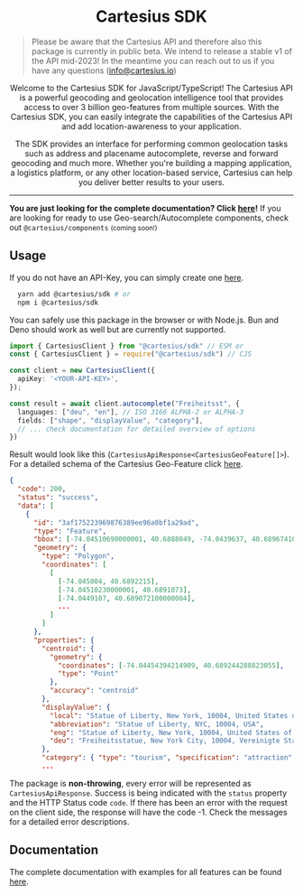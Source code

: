<h1 align="center"> Cartesius SDK</h1>

> Please be aware that the Cartesius API and therefore also this package is currently in public beta. We intend to release a stable v1 of the API mid-2023! In the meantime you can reach out to us if you have any questions ([info@cartesius.io](https://cartesius.io/contact))

<p align="center">
  Welcome to the Cartesius SDK for JavaScript/TypeScript!
  The Cartesius API is a powerful geocoding and geolocation intelligence tool that provides access to over 3 billion geo-features from multiple sources.
  With the Cartesius SDK, you can easily integrate the capabilities of the Cartesius API and add location-awareness to your application.
</p>
<p align="center">
  The SDK provides an interface for performing common geolocation tasks such as address and placename autocomplete, reverse and forward geocoding and much more.
  Whether you're building a mapping application, a logistics platform, or any other location-based service, Cartesius can help you deliver better results to your users.
</p>

<hr>

**You are just looking for the complete documentation? Click [here](https://docs.cartesius.io/)!**
If you are looking for ready to use Geo-search/Autocomplete components, check out `@cartesius/components` <small>(coming soon!)</small>

## Usage

If you do not have an API-Key, you can simply create one [here](https://cartesius.io/plans-and-pricing/).

```bash
  yarn add @cartesius/sdk # or
  npm i @cartesius/sdk
```

You can safely use this package in the browser or with Node.js. Bun and Deno should work as well but are currently not supported.

```typescript
import { CartesiusClient } from "@cartesius/sdk" // ESM or
const { CartesiusClient } = require("@cartesius/sdk") // CJS

const client = new CartesiusClient({
  apiKey: '<YOUR-API-KEY>',
});

const result = await client.autocomplete("Freiheitsst", {
  languages: ["deu", "en"], // ISO 3166 ALPHA-2 or ALPHA-3
  fields: ["shape", "displayValue", "category"],
  // ... check documentation for detailed overview of options
})
```

Result would look like this (`CartesiusApiResponse<CartesiusGeoFeature[]>`). For a detailed schema of the Cartesius Geo-Feature click [here](https://docs.cartesius.io/reference/geo-feature-model).

```json
{
  "code": 200,
  "status": "success",
  "data": [
    {
      "id": "3af175223969876389ee96a0bf1a29ad",
      "type": "Feature",
      "bbox": [-74.04510690000001, 40.6888049, -74.0439637, 40.689674100000005],
      "geometry": {
        "type": "Polygon",
        "coordinates": [
          [
            [-74.045004, 40.6892215],
            [-74.04510230000001, 40.6891073],
            [-74.0449107, 40.689072100000004],
            ...
          ]
        ]
      },
      "properties": {
        "centroid": {
          "geometry": {
            "coordinates": [-74.04454394214909, 40.689244288823055],
            "type": "Point"
          },
          "accuracy": "centroid"
        },
        "displayValue": {
          "local": "Statue of Liberty, New York, 10004, United States of America",
          "abbreviation": "Statue of Liberty, NYC, 10004, USA",
          "eng": "Statue of Liberty, New York, 10004, United States of America",
          "deu": "Freiheitsstatue, New York City, 10004, Vereinigte Staaten"
        },
        "category": { "type": "tourism", "specification": "attraction" },
        ...
```

The package is **non-throwing**, every error will be represented as `CartesiusApiResponse`. Success is being indicated with the `status` property and the HTTP Status code `code`.
If there has been an error with the request on the client side, the response will have the code -1. Check the messages for a detailed error descriptions.

## Documentation

The complete documentation with examples for all features can be found [here](https://docs.cartesius.io/).
